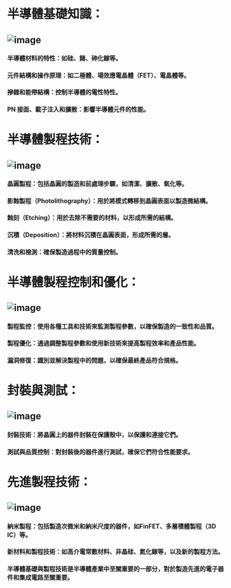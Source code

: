

# 半導體基礎知識：
## ![image](https://github.com/His-Lin/ITEE2024/assets/144580635/354451ee-07e6-4250-b06b-6e9165553367)



#### 半導體材料的特性：如硅、鍺、砷化鎵等。
#### 元件結構和操作原理：如二極體、場效應電晶體（FET）、電晶體等。
#### 摻雜和能帶結構：控制半導體的電性特性。
#### PN 接面、載子注入和擴散：影響半導體元件的性能。


  
# 半導體製程技術：
## ![image](https://github.com/His-Lin/ITEE2024/assets/144580635/ff9ca3e7-5cf6-41f0-a2aa-6af01eee78c4)



#### 晶圓製程：包括晶圓的製造和前處理步驟，如清潔、擴散、氧化等。
#### 影蝕製程（Photolithography）：用於將模式轉移到晶圓表面以製造微結構。
#### 蝕刻（Etching）：用於去除不需要的材料，以形成所需的結構。
#### 沉積（Deposition）：將材料沉積在晶圓表面，形成所需的層。
#### 清洗和檢測：確保製造過程中的質量控制。

# 半導體製程控制和優化：
## ![image](https://github.com/His-Lin/ITEE2024/assets/144580635/1b2d0741-7854-4a79-8289-043829612af3)



#### 製程監控：使用各種工具和技術來監測製程參數，以確保製造的一致性和品質。
#### 製程優化：通過調整製程參數和使用新技術來提高製程效率和產品性能。
#### 漏洞修復：識別並解決製程中的問題，以確保最終產品符合規格。

# 封裝與測試：
## ![image](https://github.com/His-Lin/ITEE2024/assets/144580635/dd2cdd8c-f875-437f-b7bc-01f6eb9a95a8)



#### 封裝技術：將晶圓上的器件封裝在保護殼中，以保護和連接它們。
#### 測試與品質控制：對封裝後的器件進行測試，確保它們符合性能要求。

# 先進製程技術：
## ![image](https://github.com/His-Lin/ITEE2024/assets/144580635/1cf3fcaf-f43d-47ea-8c5f-4fec4942131e)



#### 納米製程：包括製造次微米和納米尺度的器件，如FinFET、多層積體製程（3D IC）等。
#### 新材料和製程技術：如高介電常數材料、非晶硅、氮化鎵等，以及新的製程方法。
#### 半導體基礎與製程技術是半導體產業中至關重要的一部分，對於製造先進的電子器件和集成電路至關重要。
